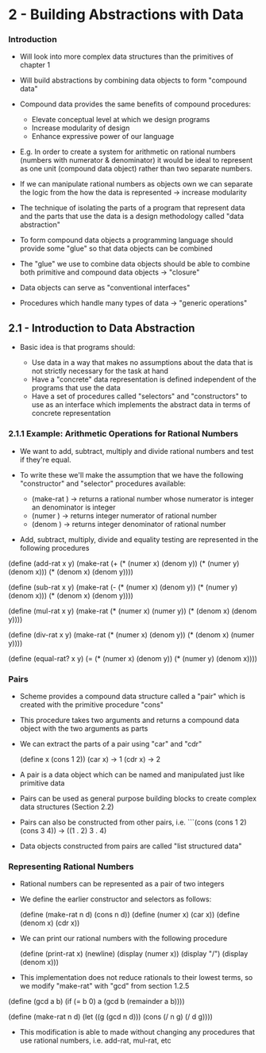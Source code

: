 # 2 - Building Abstractions with Data

### Introduction

- Will look into more complex data structures than the primitives of chapter 1
- Will build abstractions by combining data objects to form "compound data"
- Compound data provides the same benefits of compound procedures:

  - Elevate conceptual level at which we design programs
  - Increase modularity of design
  - Enhance expressive power of our language

- E.g. In order to create a system for arithmetic on rational numbers (numbers with numerator & denominator) it would be ideal to represent as one unit (compound data object) rather than two separate numbers.
- If we can manipulate rational numbers as objects own we can separate the logic from the how the data is represented -> increase modularity
- The technique of isolating the parts of a program that represent data and the parts that use the data is a design methodology called "data abstraction"

- To form compound data objects a programming language should provide some "glue" so that data objects can be combined
- The "glue" we use to combine data objects should be able to combine both primitive and compound data objects -> "closure"
- Data objects can serve as "conventional interfaces"
- Procedures which handle many types of data -> "generic operations"

## 2.1 - Introduction to Data Abstraction

- Basic idea is that programs should:

  - Use data in a way that makes no assumptions about the data that is not strictly necessary for the task at hand
  - Have a "concrete" data representation is defined independent of the programs that use the data
  - Have a set of procedures called "selectors" and "constructors" to use as an interface which implements the abstract data in terms of concrete representation

### 2.1.1 Example: Arithmetic Operations for Rational Numbers

- We want to add, subtract, multiply and divide rational numbers and test if they're equal.
- To write these we'll make the assumption that we have the following "constructor" and "selector" procedures available:

  - (make-rat <n> <d>) -> returns a rational number whose numerator is integer <n> an denominator is integer <d>
  - (numer <x>) -> returns integer numerator of rational number <x>
  - (denom <x>) -> returns integer denominator of rational number <x>

- Add, subtract, multiply, divide and equality testing are represented in the following procedures

(define (add-rat x y)
  (make-rat (+ (* (numer x) (denom y))
               (* (numer y) (denom x)))
            (* (denom x) (denom y))))

(define (sub-rat x y)
  (make-rat (- (* (numer x) (denom y))
               (* (numer y) (denom x)))
            (* (denom x) (denom y))))

(define (mul-rat x y)
  (make-rat (* (numer x) (numer y))
            (* (denom x) (denom y))))

(define (div-rat x y)
  (make-rat (* (numer x) (denom y))
            (* (denom x) (numer y))))

(define (equal-rat? x y)
  (= (* (numer x) (denom y))
     (* (numer y) (denom x))))

### Pairs

- Scheme provides a compound data structure called a "pair" which is created with the primitive procedure "cons"
- This procedure takes two arguments and returns a compound data object with the two arguments as parts
- We can extract the parts of a pair using "car" and "cdr"

  (define x (cons 1 2))
  (car x) -> 1
  (cdr x) -> 2


- A pair is a data object which can be named and manipulated just like primitive data
- Pairs can be used as general purpose building blocks to create complex data structures (Section 2.2)
- Pairs can also be constructed from other pairs, i.e. ```(cons (cons 1 2) (cons 3 4)) -> ((1 . 2) 3 . 4)
- Data objects constructed from pairs are called "list structured data"

### Representing Rational Numbers

- Rational numbers can be represented as a pair of two integers
- We define the earlier constructor and selectors as follows:

  (define (make-rat n d) (cons n d))
  (define (numer x) (car x))
  (define (denom x) (cdr x))

- We can print our rational numbers with the following procedure

  (define (print-rat x)
    (newline)
    (display (numer x))
    (display "/")
    (display (denom x)))

- This implementation does not reduce rationals to their lowest terms, so we modify "make-rat" with "gcd" from section 1.2.5

(define (gcd a b)
  (if (= b 0)
      a
      (gcd b (remainder a b))))

(define (make-rat n d)
  (let ((g (gcd n d)))
    (cons (/ n g) (/ d g))))

- This modification is able to made without changing any procedures that use rational numbers, i.e. add-rat, mul-rat, etc